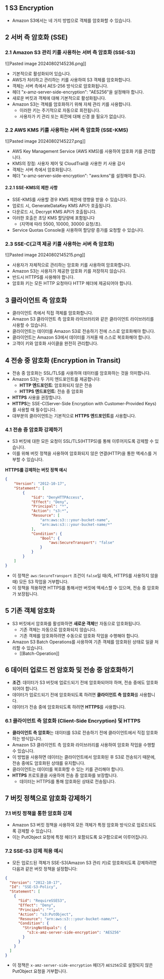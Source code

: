 ## 1 S3 Encryption

- Amazon S3에서는 네 가지 방법으로 객체를 암호화할 수 있습니다.



## 2 서버 측 암호화 (SSE)

### 2.1 Amazon S3 관리 키를 사용하는 서버 측 암호화 (SSE-S3)

![[Pasted image 20240802145236.png]]

- 기본적으로 활성화되어 있습니다.
- AWS가 처리하고 관리하는 키를 사용하여 S3 객체를 암호화합니다.
- 객체는 서버 측에서 AES-256 방식으로 암호화됩니다.
- 헤더 "x-amz-server-side-encryption": "AES256"을 설정해야 합니다.
- 새로운 버킷과 객체에 대해 기본적으로 활성화됩니다.
- Amazon S3는 객체를 암호화하기 위해 자체 관리 키를 사용합니다.
	- 이러한 키는 주기적으로 자동으로 회전됩니다.
	- 사용자가 키 관리 또는 회전에 대해 신경 쓸 필요가 없습니다.



### 2.2 AWS KMS 키를 사용하는 서버 측 암호화 (SSE-KMS)

![[Pasted image 20240802145227.png]]

- AWS Key Management Service (AWS KMS)를 사용하여 암호화 키를 관리합니다.
- KMS의 장점: 사용자 제어 및 CloudTrail을 사용한 키 사용 감사
- 객체는 서버 측에서 암호화됩니다.
- 헤더 "x-amz-server-side-encryption": "aws:kms"를 설정해야 합니다.



#### 2.2.1 SSE-KMS의 제한 사항

- SSE-KMS를 사용할 경우 KMS 제한에 영향을 받을 수 있습니다.
- 업로드 시, GenerateDataKey KMS API가 호출됩니다.
- 다운로드 시, Decrypt KMS API가 호출됩니다.
- 이러한 호출은 초당 KMS 할당량에 포함됩니다 
	- (지역에 따라 5500, 10000, 30000 요청/초).
- Service Quotas Console을 사용하여 할당량 증가를 요청할 수 있습니다.



### 2.3 SSE-C(고객 제공 키를 사용하는 서버 측 암호화)

![[Pasted image 20240802145215.png]]

- 사용자가 자체적으로 관리하는 암호화 키를 사용하여 암호화합니다.
- Amazon S3는 사용자가 제공한 암호화 키를 저장하지 않습니다.
- 반드시 HTTPS를 사용해야 합니다.
- 암호화 키는 모든 HTTP 요청마다 HTTP 헤더에 제공되어야 합니다.



## 3 클라이언트 측 암호화

- 클라이언트 측에서 직접 객체를 암호화합니다.
- Amazon S3 클라이언트 측 암호화 라이브러리와 같은 클라이언트 라이브러리를 사용할 수 있습니다.
- 클라이언트는 데이터를 Amazon S3로 전송하기 전에 스스로 암호화해야 합니다.
- 클라이언트는 Amazon S3에서 데이터를 가져올 때 스스로 복호화해야 합니다.
- 고객이 키와 암호화 사이클을 완전히 관리합니다.



## 4 전송 중 암호화 (Encryption in Transit)

- 전송 중 암호화는 SSL/TLS를 사용하여 데이터를 암호화하는 것을 의미합니다.
- Amazon S3는 두 가지 엔드포인트를 제공합니다:
	- **HTTP 엔드포인트**: 암호화되지 않은 전송
	- **HTTPS 엔드포인트**: 전송 중 암호화
- **HTTPS** 사용을 권장합니다.
- **HTTPS**는 SSE-C(Server-Side Encryption with Customer-Provided Keys)를 사용할 때 필수입니다.
- 대부분의 클라이언트는 기본적으로 **HTTPS 엔드포인트**를 사용합니다.



### 4.1 전송 중 암호화 강제하기

- S3 버킷에 대한 모든 요청이 SSL/TLS(HTTPS)를 통해 이루어지도록 강제할 수 있습니다.
- 이를 위해 버킷 정책을 사용하여 암호화되지 않은 연결(HTTP)을 통한 액세스를 거부할 수 있습니다.



**HTTPS를 강제하는 버킷 정책 예시**

```json
{
    "Version": "2012-10-17",
    "Statement": [
        {
            "Sid": "DenyHTTPAccess",
            "Effect": "Deny",
            "Principal": "*",
            "Action": "s3:*",
            "Resource": [
                "arn:aws:s3:::your-bucket-name",
                "arn:aws:s3:::your-bucket-name/*"
            ],
            "Condition": {
                "Bool": {
                    "aws:SecureTransport": "false"
                }
            }
        }
    ]
}
```

- 이 정책은 `aws:SecureTransport` 조건이 `false`일 때(즉, HTTPS를 사용하지 않을 때) 모든 S3 작업을 거부합니다.
- 이 정책을 적용하면 HTTPS를 통해서만 버킷에 액세스할 수 있으며, 전송 중 암호화가 보장됩니다.



## 5 기존 객체 암호화

- S3 버킷에서 암호화를 활성화하면 **새로운 객체**만 자동으로 암호화됩니다. 
	- 기존 객체는 자동으로 암호화되지 않습니다. 
	- 기존 객체를 암호화하려면 수동으로 암호화 작업을 수행해야 합니다.
- Amazon S3 Batch Operations를 사용하여 기존 객체를 암호화된 상태로 일괄 처리할 수 있습니다.
	- [[Batch-Operation]]



## 6 데이터 업로드 전 암호화 및 전송 중 암호화하기

- **조건**: 데이터가 S3 버킷에 업로드되기 전에 암호화되어야 하며, 전송 중에도 암호화되어야 합니다.
- 데이터가 업로드되기 전에 암호화되도록 하려면 **클라이언트 측 암호화**를 사용합니다.
- 데이터가 전송 중에 암호화되도록 하려면 **HTTPS**를 사용합니다.



### 6.1 클라이언트 측 암호화 (Client-Side Encryption) 및 HTTPS

- **클라이언트 측 암호화**는 데이터를 S3로 전송하기 전에 클라이언트에서 직접 암호화하는 방식입니다.
- Amazon S3 클라이언트 측 암호화 라이브러리를 사용하여 암호화 작업을 수행할 수 있습니다.
- 이 방법을 사용하면 데이터는 클라이언트에서 암호화된 후 S3로 전송되기 때문에, 전송 중에도 암호화된 상태를 유지합니다.
- 클라이언트는 데이터를 복호화할 수 있는 키를 관리해야 합니다.
- **HTTPS** 프로토콜을 사용하여 전송 중 암호화를 보장합니다.
    - 데이터는 HTTPS를 통해 암호화된 상태로 전송됩니다.



## 7 버킷 정책으로 암호화 강제하기

### 7.1 버킷 정책을 통한 암호화 강제

- Amazon S3 버킷 정책을 사용하여 모든 객체가 특정 암호화 방식으로 업로드되도록 강제할 수 있습니다.
- 이는 PutObject 요청에 특정 헤더가 포함되도록 요구함으로써 이루어집니다.



### 7.2 SSE-S3 강제 적용 예시

- 모든 업로드된 객체가 SSE-S3(Amazon S3 관리 키)로 암호화되도록 강제하려면 다음과 같은 버킷 정책을 설정합니다:

```json
{
  "Version": "2012-10-17",
  "Id": "SSE-S3-Policy",
  "Statement": [
    {
      "Sid": "RequireSSES3",
      "Effect": "Deny",
      "Principal": "*",
      "Action": "s3:PutObject",
      "Resource": "arn:aws:s3:::your-bucket-name/*",
      "Condition": {
        "StringNotEquals": {
          "s3:x-amz-server-side-encryption": "AES256"
        }
      }
    }
  ]
}
```

- 이 정책은 `x-amz-server-side-encryption` 헤더가 `AES256`으로 설정되지 않은 PutObject 요청을 거부합니다.